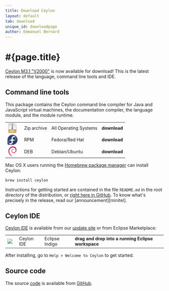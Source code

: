 ```yaml
---
title: Download Ceylon
layout: default
tab: download
unique_id: downloadpage
author: Emmanuel Bernard
---
```

# #{page.title}

[Ceylon M3.1 "V2000"][M3.1] is now available for download! 
This is the latest release of the language, command line tools and IDE.

## Command line tools

This package contains the Ceylon command line compiler for Java and
JavaScript virtual machines, the documentation compiler, the language 
module, and the module runtime.

[M3.1]: /blog/2012/07/11/ceylon-m3_1?utm_source=download&utm_medium=web&utm_content=blog&utm_campaign=1_0_M3_1release

<table>
    <tr>
        <td>
        <a href="/download/dist/1_0_Milestone3_1" 
           title='Download the Zip archive'
           onClick="javascript: _gaq.push(['_trackPageview', '/download/dist/1_0_Milestone3_1?utm_source=download&amp;utm_medium=web&amp;utm_content=dist&amp;utm_campaign=1_0_M3_1release']);">
           <img src="/images/download/package-zip.png" style="vertical-align: middle; float: right; margin-right: 0.5em"/>
        </a>
        </td>
        <td>Zip archive</td>
        <td>All Operating Systems</td>
        <td>
        <a href="/download/dist/1_0_Milestone3_1" 
           title='Download the Zip archive'
           style='font-weight:bold;text-decoration:none'
           onClick="javascript: _gaq.push(['_trackPageview', '/download/dist/1_0_Milestone3_1?utm_source=download&amp;utm_medium=web&amp;utm_content=dist&amp;utm_campaign=1_0_M3_1release']);">
           download
        </a>
        </td>
    </tr>
    <tr>
        <td>
        <a href="/download/dist/1_0_Milestone3_1_rpm" 
           title='Download the RPM'
           onClick="javascript: _gaq.push(['_trackPageview', '/download/dist/1_0_Milestone3_1_rpm?utm_source=download&amp;utm_medium=web&amp;utm_content=dist&amp;utm_campaign=1_0_M3_1release']);">
           <img src="/images/download/package-fedora.png" style="vertical-align: middle; float: right; margin-right: 0.5em"/>
        </a>
        </td>
        <td>RPM</td>
        <td>Fedora/Red Hat</td>
        <td>
        <a href="/download/dist/1_0_Milestone3_1_rpm" 
           title='Download the RPM'
           style='font-weight:bold;text-decoration:none'
           onClick="javascript: _gaq.push(['_trackPageview', '/download/dist/1_0_Milestone3_1_rpm?utm_source=download&amp;utm_medium=web&amp;utm_content=dist&amp;utm_campaign=1_0_M3_1release']);">
           download
        </a>
        </td>
    </tr>
    <tr>
        <td>
        <a href="/download/dist/1_0_Milestone3_1_deb" 
           title='Download the Debian package'
           onClick="javascript: _gaq.push(['_trackPageview', '/download/dist/1_0_Milestone3_1_deb?utm_source=download&amp;utm_medium=web&amp;utm_content=dist&amp;utm_campaign=1_0_M3_1release']);">
           <img src="/images/download/package-debian.png" style="vertical-align: middle; float: right; margin-right: 0.5em"/>
        </a>
        </td>
        <td>DEB</td>
        <td>Debian/Ubuntu</td>
        <td>
        <a href="/download/dist/1_0_Milestone3_1_deb" 
           title='Download the Debian package'
           style='font-weight:bold;text-decoration:none'
           onClick="javascript: _gaq.push(['_trackPageview', '/download/dist/1_0_Milestone3_1_deb?utm_source=download&amp;utm_medium=web&amp;utm_content=dist&amp;utm_campaign=1_0_M3_1release']);">
           download
        </a>
        </td>
    </tr>
</table>

Mac OS X users running the [Homebrew package manager](http://mxcl.github.com/homebrew/) can install Ceylon:

<!-- lang: bash -->
    brew install ceylon


Instructions for getting started are contained in the file
`README.md` in the root directory of the distribution, or
[right here in GitHub][ceylon-dist readme]. To know what's 
precisely in the release, read our [announcement][minitel].

[ceylon-dist readme]: https://github.com/ceylon/ceylon-dist/blob/master/README.md 

## Ceylon IDE

[Ceylon IDE][ide] is available from our 
[update site][update site]
or from Eclipse Marketplace:

[ide]: /documentation/current/ide
[update site]: /documentation/current/ide/install?utm_source=download&utm_medium=web&utm_content=ide-install&utm_campaign=IDE_1_0_M3_1release

<table>
    <tr>
        <td>
        <a href='http://marketplace.eclipse.org/marketplace-client-intro?mpc_install=185799' 
          title='Drag and drop into a running Eclipse Indigo workspace to install Ceylon IDE'>
          <img src='http://marketplace.eclipse.org/misc/installbutton.png' style="vertical-align: middle; float: right; margin-right: 0.5em"/>
        </a>
        </td>
        <td>Ceylon IDE</td>
        <td>Eclipse Indigo</td>
        <td>
        <a href='http://marketplace.eclipse.org/marketplace-client-intro?mpc_install=185799' 
           title='Drag and drop into a running Eclipse Indigo workspace to install Ceylon IDE' 
           style='font-weight:bold;text-decoration:none'> 
          drag and drop into a running Eclipse workspace
        </a>
        </td>
    </tr>
</table>

After installing, go to `Help > Welcome to Ceylon` to get started. 

## Source code

The source [code](/code) is available from [GitHub](http://github.com/ceylon).

